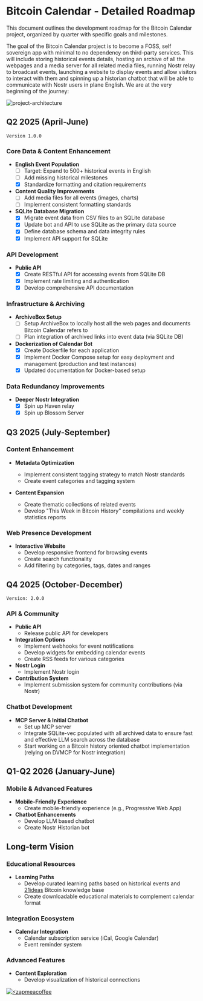 # Bitcoin Calendar - Detailed Roadmap

This document outlines the development roadmap for the Bitcoin Calendar project, organized by quarter with specific goals and milestones.

The goal of the Bitcoin Calendar project is to become a FOSS, self sovereign app with minimal to no dependency on third-party services. This will include storing historical events details, hosting an archive of all the webpages and a media server for all related media files, running Nostr relay to broadcast events, launching a website to display events and allow visitors to interact with them and spinning up a historian chatbot that will be able to communicate with Nostr users in plane English. We are at the very beginning of the journey:

![project-architecture](https://haven.bitcoin-calendar.org/3feca195e808558617e7d3a6dbaf4f42b0ded77dc1ead229feb3fb097d79e049.webp)

## Q2 2025 (April-June)

`Version 1.0.0`

### Core Data & Content Enhancement
- **English Event Population**
  - [ ] Target: Expand to 500+ historical events in English
  - [ ] Add missing historical milestones
  - [x] Standardize formatting and citation requirements
- **Content Quality Improvements**
  - [ ] Add media files for all events (images, charts)
  - [ ] Implement consistent formatting standards
- **SQLite Database Migration**
  - [x] Migrate event data from CSV files to an SQLite database
  - [x] Update bot and API to use SQLite as the primary data source
  - [x] Define database schema and data integrity rules
  - [x] Implement API support for SQLite

### API Development
- **Public API**
  - [x] Create RESTful API for accessing events from SQLite DB
  - [x] Implement rate limiting and authentication
  - [x] Develop comprehensive API documentation

### Infrastructure & Archiving
- **ArchiveBox Setup**
  - [ ] Setup ArchiveBox to locally host all the web pages and documents Bitcoin Calendar refers to
  - [ ] Plan integration of archived links into event data (via SQLite DB)

- **Dockerization of Calendar Bot**
  - [x] Create Dockerfile for each application
  - [x] Implement Docker Compose setup for easy deployment and management (production and test instances)
  - [x] Updated documentation for Docker-based setup

### Data Redundancy Improvements
- **Deeper Nostr Integration**
  - [x] Spin up Haven relay
  - [x] Spin up Blossom Server

## Q3 2025 (July-September)

### Content Enhancement
- **Metadata Optimization**
  - Implement consistent tagging strategy to match Nostr standards
  - Create event categories and tagging system

- **Content Expansion**
  - Create thematic collections of related events
  - Develop "This Week in Bitcoin History" compilations and weekly statistics reports

### Web Presence Development
- **Interactive Website**
  - Develop responsive frontend for browsing events
  - Create search functionality
  - Add filtering by categories, tags, dates and ranges

## Q4 2025 (October-December)

`Version: 2.0.0`

### API & Community
- **Public API**
  - Release public API for developers
- **Integration Options**
  - Implement webhooks for event notifications
  - Develop widgets for embedding calendar events
  - Create RSS feeds for various categories
- **Nostr Login**
  - Implement Nostr login
- **Contribution System**
  - Implement submission system for community contributions (via Nostr)

### Chatbot Development
- **MCP Server & Initial Chatbot**
  - Set up MCP server
  - Integrate SQLite-vec populated with all archived data to ensure fast and effective LLM search across the database
  - Start working on a Bitcoin history oriented chatbot implementation (relying on DVMCP for Nostr integration)

## Q1-Q2 2026 (January-June)

### Mobile & Advanced Features
- **Mobile-Friendly Experience**
  - Create mobile-friendly experience (e.g., Progressive Web App)
- **Chatbot Enhancements**
  - Develop LLM based chatbot
  - Create Nostr Historian bot

## Long-term Vision

### Educational Resources
- **Learning Paths**
  - Develop curated learning paths based on historical events and [21ideas](https://21ideas.org/en/) Bitcoin knowledge base
  - Create downloadable educational materials to complement calendar format

### Integration Ecosystem
- **Calendar Integration**
  - Calendar subscription service (iCal, Google Calendar)
  - Event reminder system

### Advanced Features
- **Content Exploration**
  - Develop visualization of historical connections


[![⚡️zapmeacoffee](https://img.shields.io/badge/⚡️zap_-me_a_coffee-violet?style=plastic)](https://zapmeacoffee.com/npub1tcalvjvswjh5rwhr3gywmfjzghthexjpddzvlxre9wxfqz4euqys0309hn)
